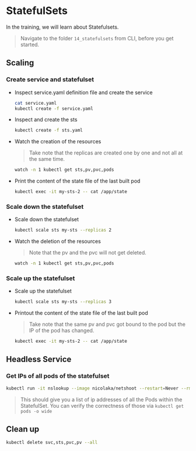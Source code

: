 # StatefulSets

In the training, we will learn about Statefulsets.

>Navigate to the folder `14_statefulsets` from CLI, before you get started. 

## Scaling

### Create service and statefulset
* Inspect service.yaml definition file and create the service
  ```bash
  cat service.yaml
  kubectl create -f service.yaml
  ```

* Inspect and create the sts
  ```bash
  kubectl create -f sts.yaml
  ```

* Watch the creation of the resources
  >Take note that the replicas are created one by one and not all at the same time.
  ```bash
  watch -n 1 kubectl get sts,pv,pvc,pods
  ```

* Print the content of the state file of the last built pod
  ```bash
  kubectl exec -it my-sts-2 -- cat /app/state
  ```

###  Scale down the statefulset
* Scale down the statefulset 
  ```bash
  kubectl scale sts my-sts --replicas 2
  ```

* Watch the deletion of the resources
  >Note that the pv and the pvc will not get deleted.
  ```bash
  watch -n 1 kubectl get sts,pv,pvc,pods
  ```

### Scale up the statefulset

* Scale up the statefulset 
  ```bash
  kubectl scale sts my-sts --replicas 3
  ```

* Printout the content of the state file of the last built pod
  >Take note that the same pv and pvc got bound to the pod but the IP of the pod has changed. 
  ```bash
  kubectl exec -it my-sts-2 -- cat /app/state
  ```

## Headless Service

### Get IPs of all pods of the statefulset

```bash
kubectl run -it nslookup --image nicolaka/netshoot --restart=Never --rm -- nslookup my-service
```

> This should give you a list of ip addresses of all the Pods within the StatefulSet. You can verify the correctness of those via `kubectl get pods -o wide`

## Clean up
```bash
kubectl delete svc,sts,pvc,pv --all
```
